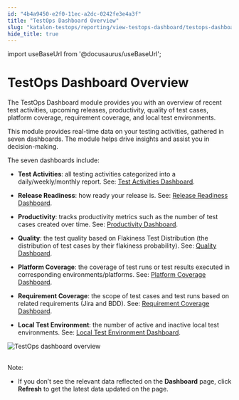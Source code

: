 ```yaml
---
id: "4b4a9450-e2f0-11ec-a2dc-0242fe3e4a3f"
title: "TestOps Dashboard Overview"
slug: "katalon-testops/reporting/view-testops-dashboard/testops-dashboard-overview"
hide_title: true
---
```

import useBaseUrl from '@docusaurus/useBaseUrl';


# <a id="id" class="anchor_top_offset"/><a id="ariaid-title1" class="anchor_top_offset"/>TestOps Dashboard Overview

<p xmlns="http://www.w3.org/1999/xhtml" className="p">The TestOps Dashboard module provides you with an overview of   recent test activities, upcoming releases, productivity, quality of   test cases, platform coverage, requirement coverage, and local test   environments.</p> 
<p xmlns="http://www.w3.org/1999/xhtml" className="p">This module provides real-time data on your testing activities,   gathered in seven dashboards. The module helps drive insights and   assist you in decision-making.</p> 
<p xmlns="http://www.w3.org/1999/xhtml" className="p">The seven dashboards include:</p> 
<ul xmlns="http://www.w3.org/1999/xhtml" className="ul"><li className="li"><p className="p"><strong className="ph b">Test         Activities</strong>: all testing activities categorized into a       daily/weekly/monthly report. See: <a className="xref" href="/docs/katalon-testops/reporting/view-testops-dashboard/test-activities-dashboard">Test         Activities Dashboard</a>.</p></li><li className="li">     <p className="p">       <strong className="ph b">Release Readiness</strong>: how ready your release is.       See: <a className="xref" href="/docs/katalon-testops/reporting/view-testops-dashboard/release-readiness-dashboard">Release         Readiness Dashboard</a>.</p>   </li><li className="li">     <p className="p">       <strong className="ph b">Productivity</strong>: tracks productivity metrics such       as the number of test cases created over time. See: <a className="xref" href="/docs/katalon-testops/reporting/view-testops-dashboard/productivity-dashboard">Productivity         Dashboard</a>.</p>   </li><li className="li">     <p className="p">       <strong className="ph b">Quality</strong>: the test quality based on Flakiness       Test Distribution (the distribution of test cases by their       flakiness probability). See: <a className="xref" href="/docs/katalon-testops/reporting/view-testops-dashboard/quality-dashboard">Quality         Dashboard</a>.</p>   </li><li className="li">     <p className="p">       <strong className="ph b">Platform Coverage</strong>: the coverage of test runs or       test results executed in corresponding environments/platforms. See:       <a className="xref" href="/docs/katalon-testops/reporting/view-testops-dashboard/platform-coverage-dashboard">Platform         Coverage Dashboard</a>.</p>   </li><li className="li">     <p className="p">       <strong className="ph b">Requirement Coverage</strong>: the scope of test cases       and test runs based on related requirements (Jira and BDD). See: <a className="xref" href="/docs/katalon-testops/reporting/view-testops-dashboard/requirement-coverage-dashboard">Requirement         Coverage Dashboard</a>.</p>   </li><li className="li">     <p className="p">       <strong className="ph b">Local Test Environment</strong>: the number of active       and inactive local test environments. See: <a className="xref" href="/docs/katalon-testops/reporting/view-testops-dashboard/local-test-environment-dashboard">Local         Test Environment Dashboard</a>.</p>   </li></ul> 
<p xmlns="http://www.w3.org/1999/xhtml" className="p">   <img className="image" src={useBaseUrl("https://github.com/katalon-studio/docs-images/raw/master/katalon-analytics/docs/overview/kt-dashboard-ui-may2022.png")} alt="TestOps dashboard overview" /><br /><br /> </p> 
<div xmlns="http://www.w3.org/1999/xhtml" className="note note note_note"><span className="note__title">Note:</span> 
  <ul className="ul"><li className="li"><p className="p">If you don’t see the relevant data reflected on the
        <strong className="ph b">Dashboard</strong> page, click <strong className="ph b">Refresh</strong> to
        get the latest data updated on the page.</p></li></ul>
</div>

